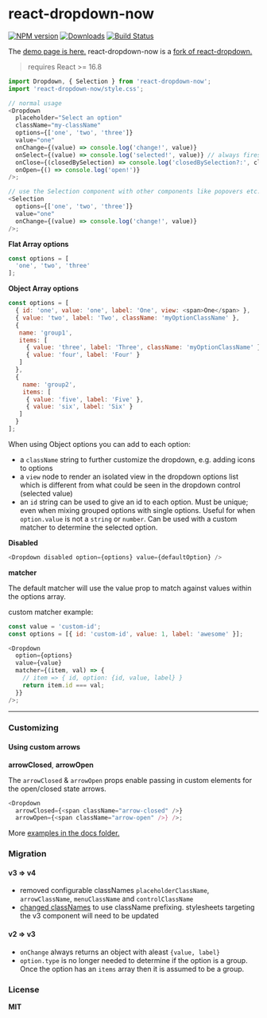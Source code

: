 # react-dropdown-now

[![NPM version][npm-image]][npm-url]
[![Downloads][downloads-image]][downloads-url]
[![Build Status][build-image]][repo-url]

The [demo page is here.][1] react-dropdown-now is a [fork of react-dropdown.][0]

> requires React >= 16.8

```Javascript
import Dropdown, { Selection } from 'react-dropdown-now';
import 'react-dropdown-now/style.css';

// normal usage
<Dropdown
  placeholder="Select an option"
  className="my-className"
  options={['one', 'two', 'three']}
  value="one"
  onChange={(value) => console.log('change!', value)}
  onSelect={(value) => console.log('selected!', value)} // always fires once a selection happens even if there is no change
  onClose={(closedBySelection) => console.log('closedBySelection?:', closedBySelection)}
  onOpen={() => console.log('open!')}
/>;

// use the Selection component with other components like popovers etc.
<Selection
  options={['one', 'two', 'three']}
  value="one"
  onChange={(value) => console.log('change!', value)}
/>;
```

**Flat Array options**

```JavaScript
const options = [
  'one', 'two', 'three'
];
```

**Object Array options**

```JavaScript
const options = [
  { id: 'one', value: 'one', label: 'One', view: <span>One</span> },
  { value: 'two', label: 'Two', className: 'myOptionClassName' },
  {
   name: 'group1',
   items: [
     { value: 'three', label: 'Three', className: 'myOptionClassName' },
     { value: 'four', label: 'Four' }
   ]
  },
  {
    name: 'group2',
    items: [
     { value: 'five', label: 'Five' },
     { value: 'six', label: 'Six' }
   ]
  }
];
```

When using Object options you can add to each option:

- a `className` string to further customize the dropdown, e.g. adding icons to options
- a `view` node to render an isolated view in the dropdown options list which is different from what could be seen in the dropdown control (selected value)
- an `id` string can be used to give an id to each option. Must be unique; even when mixing grouped options with single options. Useful for when `option.value` is not a `string` or `number`. Can be used with a custom matcher to determine the selected option.

**Disabled**

```js
<Dropdown disabled option={options} value={defaultOption} />
```

**matcher**

The default matcher will use the value prop to match against values within the options array.

custom matcher example:

```js
const value = 'custom-id';
const options = [{ id: 'custom-id', value: 1, label: 'awesome' }];

<Dropdown
  option={options}
  value={value}
  matcher={(item, val) => {
    // item => { id, option: {id, value, label} }
    return item.id === val;
  }}
/>;
```

---

### Customizing

#### Using custom arrows

**arrowClosed**, **arrowOpen**

The `arrowClosed` & `arrowOpen` props enable passing in custom elements for the open/closed state arrows.

```JavaScript
<Dropdown
  arrowClosed={<span className="arrow-closed" />}
  arrowOpen={<span className="arrow-open" />} />;
```

More [examples in the docs folder.][2]

### Migration

#### v3 => v4

- removed configurable classNames `placeholderClassName`, `arrowClassName`, `menuClassName` and `controlClassName`
- [changed classNames][10] to use className prefixing. stylesheets targeting the v3 component will need to be updated

#### v2 => v3

- `onChange` always returns an object with aleast `{value, label}`
- `option.type` is no longer needed to determine if the option is a group. Once the option has an `items` array then it is assumed to be a group.


### License

**MIT**

[0]: https://github.com/fraserxu/react-dropdown/issues/183
[1]: https://iambumblehead.github.io/react-dropdown-now/
[2]: https://github.com/iambumblehead/react-dropdown-now/tree/master/docs
[10]: https://github.com/iambumblehead/react-dropdown-now/pull/71/files#diff-96444c2208ab41b33ce225669e78e3b3426b43216f64e4c34398d6c0d50918e9
[npm-image]: https://img.shields.io/npm/v/react-dropdown-now.svg?style=flat-square
[npm-url]: https://npmjs.org/package/react-dropdown-now
[downloads-image]: http://img.shields.io/npm/dm/react-dropdown-now.svg?style=flat-square
[downloads-url]: https://npmjs.org/package/react-dropdown-now
[build-image]: https://github.com/iambumblehead/react-dropdown-now/workflows/test-component/badge.svg
[repo-url]: https://github.com/iambumblehead/react-dropdown-now
